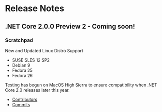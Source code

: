 # Release Notes

## .NET Core 2.0.0 Preview 2 - Coming soon!

### Scratchpad

New and Updated Linux Distro Support

* SUSE SLES 12 SP2
* Debian 9
* Fedora 25
* Fedora 26

Testing has begun on MacOS High Sierra to ensure compatibility when .NET Core 2.0 releases later this year.

* [Contributors](2.0.0-preview2-contributor.md)
* [Commits](2.0.0-preview2-commit.md)